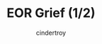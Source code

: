 ---
media: "images/rounds/round_1/eor_grief_1.png"
media_type: image
title: EOR Grief (1/2)
author: cindertroy
desc: After this, we needed to mop up the blood stains on the map file before round 2.
---